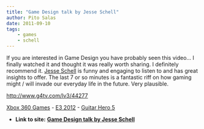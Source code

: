 ```yaml
---
title: "Game Design talk by Jesse Schell"
author: Pito Salas
date: 2011-09-10
tags:
    - games
    - schell
---
```


If you are interested in Game Design you have probably seen this video… I
finally watched it and thought it was really worth sharing. I definitely
recommend it. [Jesse Schell](<http://www.schellgames.com/>) is funny and
engaging to listen to and has great insights to offer. The last 7 or so
minutes is a fantastic riff on how gaming might / will invade our everyday
life in the future. Very plausible.

<http://www.g4tv.com/lv3/44277>

[Xbox 360 Games](<http://www.g4tv.com/games/xbox-360/index>) - [E3
2012](<http://www.g4tv.com/e3-2012/>) - [Guitar Hero
5](<http://www.g4tv.com/games/ps3/61899/guitar-hero-5>)


* **Link to site:** **[Game Design talk by Jesse Schell](None)**

